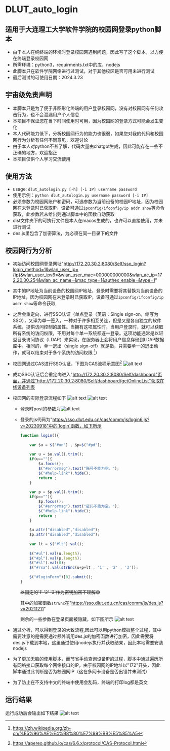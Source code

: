 # DLUT_auto_login
## 适用于大连理工大学软件学院的校园网登录python脚本
- 由于本人在纯终端的环境时登录校园网遇到问题，因此写了这个脚本，以方便在终端登录校园网
- 所需环境：python3，requirments.txt中的库，nodejs
- 此脚本只在软件学院网络进行过测试，对于其他校区是否可用未进行测试
- 最后测试的可使用日期：2024.3.23

## 宇宙级免责声明
- 本脚本只是为了便于非图形化终端的用户登录校园网，没有对校园网有任何攻击行为，也不会泄漏用户个人信息
- 本项目不保证您在当下时间使用时可用，因为校园网的登录方式可能会发生变化
- 本人代码能力低下，分析校园网行为的能力也很弱，如果您对我的代码和校园网行为分析有任何不同意见，欢迎讨论
- 由于本人对python不甚了解，代码大量由chatgpt生成，因此可能存在一些不正确的地方，欢迎指正
- 本项目仅供个人学习交流使用

## 使用方法
- usage: `dlut_autologin.py [-h] [-i IP] username password`
- 使用示例：`python dlut_autologin.py username password [-i IP]`
- 必须参数为校园网账户和密码，可选参数为当前设备的校园IP地址，因为校园网在未登录时已获取IP，设备可通过`ipconfig/ifconfig/ip addr show`等命令获取，此参数若未给出则通过脚本中的函数自动获取
- dist文件夹下的可执行文件是本人在macos生成的，也许可以直接使用，并未进行测试
- des.js里包含了加密算法，为必须在同一目录下的文件

## 校园网行为分析

- 初始访问校园网登录网址"http://172.20.30.2:8080/Self/sso_login?login_method=1&wlan_user_ip={ip}&wlan_user_ipv6=&wlan_user_mac=000000000000&wlan_ac_ip=172.20.30.254&wlan_ac_name=&mac_type=1&authex_enable=&type=1"
- 其中的IP地址为当前设备的校园网IP地址，登录时需要将其替换为当前设备的IP地址，因为校园网在未登录时已获取IP，设备可通过`ipconfig/ifconfig/ip addr show`等命令获取
- 之后会重定向，进行SSO认证（单点登录（英语：Single sign-on，缩写为 SSO），又译为单一签入，一种对于许多相互关连，但是又是各自独立的软件系统，提供访问控制的属性。当拥有这项属性时，当用户登录时，就可以获取所有系统的访问权限，不用对每个单一系统都逐一登录。这项功能通常是以轻型目录访问协议（LDAP）来实现，在服务器上会将用户信息存储到LDAP数据库中。相同的，单一退出（single sign-off）就是指，只需要单一的退出动作，就可以结束对于多个系统的访问权限 [^1]）
- 校园网通过CAS进行SSO认证，下图为CAS流程示意图[^2]
![alt text](README.assets/image.png)
- 成功SSO认证后会重定向进入"http://172.20.30.2:8080/Self/dashboard"页面，并通过"http://172.20.30.2:8080/Self/dashboard/getOnlineList"获取在线设备列表

- 校园网的实际登录流程如下
![alt text](README.assets/image-1.png)
![alt text](README.assets/image-3.png)

  - 登录时post的参数为![alt text](README.assets/image-4.png)
  - 登录的js代码为"https://sso.dlut.edu.cn/cas/comm/js/login6.js?v=20230918"中的`login`函数，如下所示
    ``` javascript
    function login(){
        
        var $u = $("#un") , $p=$("#pd");
        
        var u = $u.val().trim();
        if(u==""){
            $u.focus();
            $("#errormsg").text("账号不能为空。");
            $("#help-link").hide();
            return ;
        }
        
        var p = $p.val().trim();
        if(p==""){
            $p.focus();
            $("#errormsg").text("密码不能为空。");
            $("#help-link").hide();
            return ;
        }
        
        $u.attr("disabled","disabled");
        $p.attr("disabled","disabled");
        
        var lt = $("#lt").val();
        
        $("#ul").val(u.length);
        $("#pl").val(p.length);
        $("#sl").val(0);
        $("#rsa").val(strEnc(u+p+lt , '1' , '2' , '3'));
        
        $("#loginForm")[0].submit();
    }
    ```
    ~~以固定的'1' '2' '3'作为密钥加密不理解😅~~

    其中的加密函数`strEnc`在"https://sso.dlut.edu.cn/cas/comm/js/des.js?v=20211211"

    剩余的一些参数在登录页面被隐藏，如下图所示
    ![alt text](README.assets/image-2.png)

- 通过分析，可以得到登录的大致流程,因此可以用python模拟整个过程，其中需要注意的是需要通过额外调用des.js的加密函数进行加密，因此需要将des.js下载到本地，这里通过使用nodejs执行并获取结果，因此本地需要安装nodejs
- 为了更加无脑的使用脚本，而节省手动查询设备IP的过程，脚本中通过遍历所有网络接口获取每个网络接口的IP，由于校园网的IP地址以"172"开头，因此脚本通过此判断是否为校园网IP（这在多网卡设备是否出错并未测试）
- 为了防止在不支持中文的终端中使用会乱码，终端的打印log都是英文

## 运行结果
运行成功后会输出如下结果
![alt text](README.assets/image-5.png)

[^1]: https://zh.wikipedia.org/zh-cn/%E5%96%AE%E4%B8%80%E7%99%BB%E5%85%A5

[^2]: https://apereo.github.io/cas/6.6.x/protocol/CAS-Protocol.html



